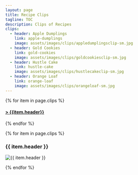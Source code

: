 ```yaml
---
layout: page
title: Recipe Clips
tagline: TOC
description: Clips of Recipes
clips:
  - header: Apple Dumplings
    link: apple-dumplings
    image: assets/images/clips/appledumplingsclip-sm.jpg
  - header: Gold Cookies
    link: gold-cookies
    image: assets/images/clips/goldcookiesclip-sm.jpg
  - header: Hustle Cake
    link: hustle-cake
    image: assets/images/clips/hustlecakeclip-sm.jpg
  - header: Orange Loaf
    link: orange-loaf
    image: assets/images/clips/orangeloaf-sm.jpg
---
```


{% for item in page.clips %}

#### **[\> {{item.header}} ](#{{item.link}})**

{% endfor %}


{% for item in page.clips %}

### {{ item.header }}

<img alt="{{ item.header }}" src="https://illinifanboy.github.io/{{ item.image }}">

{% endfor %}

